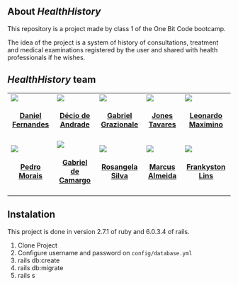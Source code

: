 <!-- https://raw.githubusercontent.com/fastlane/fastlane/master/README.md -->
## About _HealthHistory_
This repository is a project made by class 1 of the One Bit Code bootcamp.

The idea of the project is a system of history of consultations, treatment and medical examinations registered by the user and shared with health professionals if he wishes.

## _HealthHistory_ team

<!-- This table is regenerated and resorted on each release -->
<table id='team'>
<tr>
<td id='aaron-brager'>
<a href='https://github.com/daniellvieira'>
<img src='https://github.com/daniellvieira.png?size=140'>
</a>
<h4 align='center'><a href='#'>Daniel Fernandes</a></h4>
</td>
<td id='helmut-januschka'>
<a href='https://github.com/deciodeandrade'>
<img src='https://github.com/deciodeandrade.png?size=140'>
</a>
<h4 align='center'><a href='#'>Décio de Andrade</a></h4>
</td>
<td id='maksym-grebenets'>
<a href='https://github.com/grazionale'>
<img src='https://github.com/grazionale.png?size=140'>
</a>
<h4 align='center'><a href='#'>Gabriel Grazionale</a></h4>
</td>
<td id='danielle-tomlinson'>
<a href='https://github.com/johnnybigoo'>
<img src='https://github.com/johnnybigoo.png?size=140'>
</a>
<h4 align='center'><a href='#'>Jones Tavares</a></h4>
</td>
<td id='max-ott'>
<a href='https://github.com/lmbernardo7520112'>
<img src='https://github.com/lmbernardo7520112.png?size=140'>
</a>
<h4 align='center'><a href='#'>Leonardo Maximino</a></h4>
</td>
</tr>
<tr>
<td id='andrew-mcburney'>
<a href='https://github.com/pedromorais1'>
<img src='https://github.com/pedromorais1.png?size=140'>
</a>
<h4 align='center'><a href='https://github.com/pedromorais1'>Pedro Morais</a></h4>
</td>
<td id='jérôme-lacoste'>
<a href='https://github.com/pinhaum'>
<img src='https://github.com/pinhaum.png?size=140'>
</a>
<h4 align='center'><a href='#'>Gabriel de Camargo</a></h4>
</td>
<td id='joshua-liebowitz'>
<a href='https://github.com/rosangelasilva1'>
<img src='https://github.com/rosangelasilva1.png?size=140'>
</a>
<h4 align='center'><a href='#'>Rosangela Silva</a></h4>
</td>
<td id='fumiya-nakamura'>
<a href='https://github.com/s030827'>
<img src='https://github.com/s030827.png?size=140'>
</a>
<h4 align='center'><a href='#'>Marcus Almeida</a></h4>
</td>
<td id='fumiya-nakamura'>
<a href='https://github.com/frankyston'>
<img src='https://github.com/frankyston.png?size=140'>
</a>
<h4 align='center'><a href='#'>Frankyston Lins</a></h4>
</td>
</table>


## Instalation

This project is done in version 2.7.1 of ruby and 6.0.3.4 of rails.

1. Clone Project
2. Configure username and password on `config/database.yml`
3. rails db:create 
4. rails db:migrate
5. rails s

